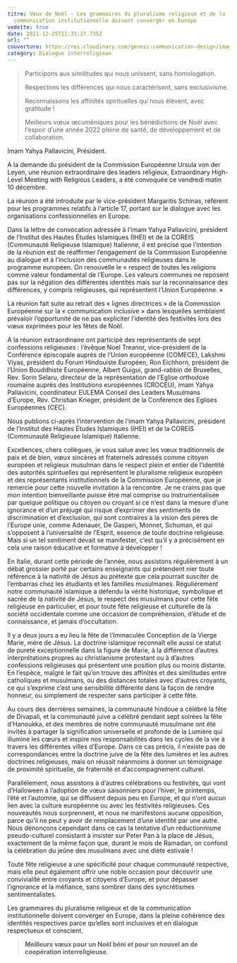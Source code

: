 ```yaml
---
titre: Vœux de Noël - Les grammaires du pluralisme religieux et de la
  communication institutionnelle doivent converger en Europe
vedette: true
date: 2021-12-25T11:33:27.735Z
url: ""
couverture: https://res.cloudinary.com/genesi-communication-design/image/upload/v1640432392/Marie_et_l_enfant_Je%CC%81sus_j28pen.jpg
category: Dialogue interreligieux
---
```

> Participons aux similitudes qui nous unissent, sans homologation.
>
> Respectons les différences qui nous caractérisent, sans exclusivisme.
>
> Reconnaissons les affinités spirituelles qui nous élèvent, avec gratitude&nbsp;!
>
> Meilleurs vœux œcuméniques pour les bénédictions de Noël avec l’espoir d’une année 2022 pleine de santé, de développement et de collaboration. 

Imam Yahya Pallavicini, Président.

A la demande du président de la Commission Européenne Ursula von der Leyen, une réunion extraordinaire des leaders religieux, Extraordinary High-Level Meeting with Religious Leaders, a été convoquée ce vendredi matin 10 décembre.

La réunion a été introduite par le vice-président Margaritis Schinas, référent pour les programmes relatifs à l’article 17, portant sur le dialogue avec les organisations confessionnelles en Europe.

Dans la lettre de convocation adressée à l’imam Yahya Pallavicini, président de l’Institut des Hautes Études Islamiques (IHEI) et de la COREIS (Communauté Religieuse Islamique) Italienne, il est précisé que l’intention de la réunion est de réaffirmer l’engagement de la Commission Européenne au dialogue et à l’inclusion des communautés religieuses dans le programme européen. On renouvelle le «&nbsp;respect de toutes les religions comme valeur fondamental de l’Europe. Les valeurs communes ne reposent pas sur la négation des différentes identités mais sur la reconnaissance des différences, y compris religieuses, qui représentent l’Union Européenne.&nbsp;»

La réunion fait suite au retrait des « lignes directrices » de la Commission Européenne sur la « communication inclusive » dans lesquelles semblaient prévaloir l’opportunité de ne pas expliciter l’identité des festivités lors des vœux exprimées pour les fêtes de Noël.

A la réunion extraordinaire ont participé des représentants de sept confessions religieuses&nbsp;: l’évêque Noel Treanor, vice-président de la Conférence épiscopale auprès de l’Union européenne (COMECE), Lakshmi Viyas, président du Forum Hindouiste Européen, Ron Eichhorn, président de l’Union Bouddhiste Européenne, Albert Guigui, grand-rabbin de Bruxelles, Rev. Sorin Selaru, directeur de la représentation de l’Eglise orthodoxe roumaine auprès des Institutions européennes (CROCEU), imam Yahya Pallavicini, coordinateur EULEMA Conseil des Leaders Musulmans d’Europe, Rev. Christian Krieger, président de la Conférence des Eglises Européennes (CEC).

Nous publions ci-après l’intervention de l’imam Yahya Pallavicini, président de l’Institut des Hautes Études Islamiques (IHEI) et de la COREIS (Communauté Religieuse Islamique) Italienne.

Excellences, chers collègues, je vous salue avec les vœux traditionnels de paix et de bien, vœux sincères et fraternels adressés comme citoyen européen et religieux musulman dans le respect plein et entier de l’identité des autorités spirituelles qui représentent le pluralisme religieux européen et des représentants institutionnels de la Commission Européenne, que je remercie pour cette nouvelle invitation à la rencontre. Je ne crains pas que mon intention bienveillante puisse être mal comprise ou instrumentalisée par quelque politique ou citoyen ou croyant si ce n’est dans la mesure d’une ignorance et d’un préjugé qui risque d’exprimer des sentiments de discrimination et d’exclusion, qui sont contraires à la vision des pères de l’Europe unie, comme Adenauer, De Gasperi, Monnet, Schuman, et qui s’opposent à l’universalité de l’Esprit, essence de toute doctrine religieuse. Mais si un tel sentiment devait se manifester, c’est qu’il y a précisément en cela une raison éducative et formative à développer&nbsp;!

En Italie, durant cette période de l’année, nous assistons régulièrement à un débat grossier porté par certains enseignants qui prétendent nier toute référence à la nativité de Jésus au prétexte que cela pourrait susciter de l’embarras chez les étudiants et les familles musulmanes. Régulièrement notre communauté islamique a défendu la vérité historique, symbolique et sacrée de la nativité de Jésus, le respect des musulmans pour cette fête religieuse en particulier, et pour toute fête religieuse et culturelle de la société occidentale comme une occasion de compréhension, d’étude et de connaissance, et jamais d’occultation.

Il y a deux jours a eu lieu la fête de l’Immaculée Conception de la Vierge Marie, mère de Jésus. La doctrine islamique reconnaît elle aussi ce statut de pureté exceptionnelle dans la figure de Marie, à la différence d’autres interprétations propres au christianisme protestant ou à d’autres confessions religieuses qui présentent une position plus ou moins distante. En l’espèce, malgré le fait qu’on trouve des affinités et des similitudes entre catholiques et musulmans, ou des distances totales avec d’autres croyants, ce qui s’exprime c’est une sensibilité différente dans la façon de rendre honneur, ou simplement de respecter sans participer à cette fête.

Au cours des dernières semaines, la communauté hindoue a célébré la fête de Divapali, et la communauté juive a célébré pendant sept soirées la fête d’Hanoukka, et des membres de notre communauté musulmane ont été invités à partager la signification universelle et profonde de la Lumière qui illumine les cœurs et inspire nos responsabilités dans les cycles de la vie à travers les différentes villes d’Europe. Dans ce cas précis, il n’existe pas de correspondances entre la doctrine juive de la fête des lumières et les autres doctrines religieuses, mais on réussit néanmoins à donner un témoignage de proximité spirituelle, de fraternité et d’accompagnement culturel.

Parallèlement, nous assistons à d’autres célébrations ou festivités, qui vont d’Halloween à l’adoption de vœux saisonniers pour l’hiver, le printemps, l’été et l’automne, qui se diffusent depuis peu en Europe, et qui n’ont aucun lien avec la culture européenne ou avec les festivités religieuses. Ces nouveautés nous surprennent, et nous ne manifestons aucune opposition, parce qu’il ne peut y avoir de remplacement d’une identité par une autre. Nous dénonçons cependant dans ce cas la tentative d’un réductionnisme pseudo-culturel consistant à insister sur Peter Pan à la place de Jésus, exactement de la même façon que, durant le mois de Ramadan, on confond la célébration du jeûne des musulmans avec une diète estivale&nbsp;!

Toute fête religieuse a une spécificité pour chaque communauté respective, mais elle peut également offrir une noble occasion pour découvrir une convivialité entre croyants et citoyens d’Europe, et pour dépasser l’ignorance et la méfiance, sans sombrer dans des syncrétismes sentimentalistes.

Les grammaires du pluralisme religieux et de la communication institutionnelle doivent converger en Europe, dans la pleine cohérence des identités respectives parce qu’elles sont inclusives et en dialogue respectueux et conscient.

> **Meilleurs vœux pour un Noël béni et pour un nouvel an de coopération interreligieuse.**